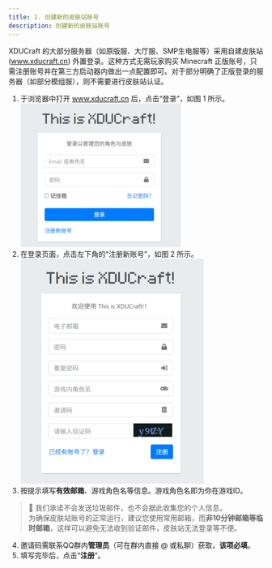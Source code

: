 ```yaml
---
title: 1. 创建新的皮肤站账号
description: 创建新的皮肤站账号
---
```

XDUCraft 的大部分服务器（如原版服、大厅服、SMP生电服等）采用自建皮肤站 (www.xducraft.cn) 外置登录。这种方式无需玩家购买 Minecraft 正版账号，只需注册账号并在第三方启动器内做出一点配置即可。对于部分明确了正版登录的服务器（如部分模组服），则不需要进行皮肤站认证。

1. 于浏览器中打开 www.xducraft.cn 后，点击“登录”，如图 1 所示。
![皮肤站登录框示意图](../../../assets/join-server/1.1.png)
2. 在登录页面，点击左下角的“注册新账号”，如图 2 所示。 
![皮肤站注册表单示意图](../../../assets/join-server/1.2.png)
3. 按提示填写**有效邮箱**、游戏角色名等信息。游戏角色名即为你在游戏ID。 
> 📢 我们承诺不会发送垃圾邮件，也不会据此收集您的个人信息。<br>
> 为确保皮肤站账号的正常运行，建议您使用常用邮箱，而**非10分钟邮箱等临时邮箱**，这样可以避免无法收到验证邮件，皮肤站无法登录等不便。

4. 邀请码需联系QQ群内**管理员**（可在群内直接 @ 或私聊）获取，**该项必填**。
5. 填写完毕后，点击“**注册**”。 